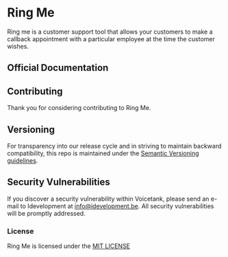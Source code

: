 # Ring Me
Ring me is a customer support tool that allows your customers to make a callback appointment with a particular employee at the time the customer wishes.

## Official Documentation


## Contributing

Thank you for considering contributing to Ring Me.


## Versioning
For transparency into our release cycle and in striving to maintain backward compatibility,
this repo is maintained under the [Semantic Versioning guidelines](http://semver.org/).

## Security Vulnerabilities

If you discover a security vulnerability within Voicetank, please send an e-mail to Idevelopment at info@idevelopment.be. All security vulnerabilities will be promptly addressed.

### License

Ring Me is licensed under the [MIT LICENSE](http://opensource.org/licenses/mit)
